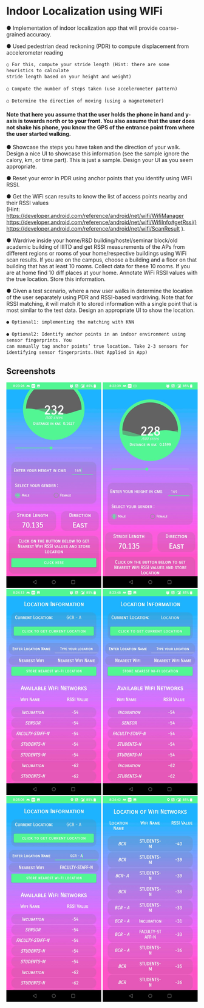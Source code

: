 # Indoor Localization using WIFi
● Implementation of indoor localization app that will provide coarse-grained accuracy.

● Used pedestrian dead reckoning (PDR) to compute displacement from accelerometer
reading

    ○ For this, compute your stride length (Hint: there are some heuristics to calculate 
    stride length based on your height and weight)
    
    ○ Compute the number of steps taken (use accelerometer pattern)
    
    ○ Determine the direction of moving (using a magnetometer)
#### Note that here you assume that the user holds the phone in hand and y-axis is towards north or to your front. You also assume that the user does not shake his phone, you know the GPS of the entrance point from where the user started walking.
● Showcase the steps you have taken and the direction of your walk. Design a nice UI to
showcase this information (see the sample ignore the calory, km, or time part). This is
just a sample. Design your UI as you seem appropriate.

● Reset your error in PDR using anchor points that you identify using WiFi RSSI.

● Get the WiFi scan results to know the list of access points nearby and their RSSI values\
(Hint: https://developer.android.com/reference/android/net/wifi/WifiManager
https://developer.android.com/reference/android/net/wifi/WifiInfo#getRssi()
https://developer.android.com/reference/android/net/wifi/ScanResult
).

● Wardrive inside your home/R&D building/hostel/seminar block/old academic building of
IIITD and get RSSI measurements of the APs from different regions or rooms of your
home/respective buildings using WiFi scan results. If you are on the campus, choose a
building and a floor on that building that has at least 10 rooms. Collect data for these 10
rooms. If you are at home find 10 diff places at your home. Annotate WiFi RSSI values
with the true location. Store this information.

● Given a test scenario, where a new user walks in determine the location of the user
separately using PDR and RSSI-based wardriving. Note that for RSSI matching, it will
match it to stored information with a single point that is most similar to the test data.
Design an appropriate UI to show the location.

    ● Optional1: implementing the matching with KNN

    ● Optional2: Identify anchor points in an indoor environment using sensor fingerprints. You 
    can manually tag anchor points’ true location. Take 2-3 sensors for identifying sensor fingerprints.(Not Applied in App)
    
## Screenshots

<p>
    <img src="https://github.com/PentiumYG/Indoor_Localization/blob/Assignment-5/Screenshot1.jpeg" width="250" title="Main_Activity">
    <img src="https://github.com/PentiumYG/Indoor_Localization/blob/Assignment-5/Screenshot2.jpeg" width="250" title="Main_Activity">
    <img src="https://github.com/PentiumYG/Indoor_Localization/blob/Assignment-5/Screenshot3.jpeg" width="250" title="Main_Activity">
    <img src="https://github.com/PentiumYG/Indoor_Localization/blob/Assignment-5/Screenshot4.jpeg" width="250" title="Main_Activity">
    <img src="https://github.com/PentiumYG/Indoor_Localization/blob/Assignment-5/Screenshot5.jpeg" width="250" title="Main_Activity">
    <img src="https://github.com/PentiumYG/Indoor_Localization/blob/Assignment-5/Screenshot6.jpeg" width="250" title="Main_Activity">
</p>

